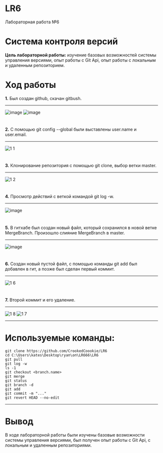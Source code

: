 # LR6
Лабораторная работа №6
# Система контроля версий
**Цель лабораторной работы:** изучение базовых возможностей системы управления версиями, опыт работы с Git Api, опыт работы с локальным и удаленным репозиторием.
# Ход работы
**1.** Был создан github, скачан gitbush.
**   **
![image](https://github.com/CrookedCoookie/LR6/assets/113693061/fd1053fc-4322-4f1d-9a71-0329ab0ed35e)
![image](https://github.com/CrookedCoookie/LR6/assets/113693061/659670f4-d69d-42ac-91b2-82d4172d94f0)
#
**2.** С помощью git config --global были выставлены user.name и user.email.
**   **
![1 1](https://github.com/CrookedCoookie/LR6/assets/113693061/19589ac6-6e29-49a2-8cf5-d19864836080)
#
**3.** Клонирование репозитория с помощью git clone, выбор ветки master.
**   **
![1 2](https://github.com/CrookedCoookie/LR6/assets/113693061/9e10c2b7-a510-4a49-a43b-f3149f6007b7)
#
**4.** Просмотр действий с веткой командой git log -w.
**   **
![image](https://github.com/CrookedCoookie/LR6/assets/113693061/d3a1e547-a479-488c-9c66-b91479c66996)

#
**5.** В гитхабе был создан новый файл, который сохранился в новой ветке MergeBranch. Произошло слияние MergeBranch в master.
**   **
![image](https://github.com/CrookedCoookie/LR6/assets/113693061/b6900b1b-eeba-44d6-8a7e-f78a4ee2ec83)
#
**6.**  Создан новый пустой файл, с помощью команды git add был добавлен в гит, а позже был сделан первый коммит.
**   **
![1 6](https://github.com/CrookedCoookie/LR6/assets/113693061/f685d01b-94f5-4138-89a2-572d73aeb513)
#
**7.** Второй коммит и его удаление. 
**   **
![1 8](https://github.com/CrookedCoookie/LR6/assets/113693061/e5c0501f-de93-483f-952b-21af86b54fbf)
![1 7](https://github.com/CrookedCoookie/LR6/assets/113693061/a3e85d3b-3cab-4e09-aa72-a0396f123e04)
**   **
# Используемые команды:
```
git clone https://github.com/CrookedCoookie/LR6
cd C:\Users\kates\Desktop\гуап\оп\LR666\LR6
git pull 
git log -w
ls -1
git checkout <branch.name>
git merge
git status
git branch -d
git add
git commit -m "..."
git revert HEAD --no-edit
```
**  **
# Вывод
В ходе лабораторной работы были изучены базовые возможности системы управления версиями, был получен опыт работы с Git Api, с локальным и удаленным репозиториями.


